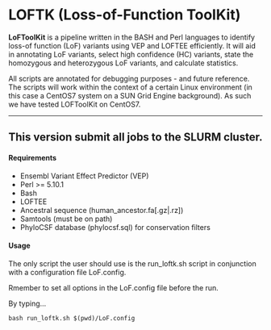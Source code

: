 LOFTK (Loss-of-Function ToolKit)
============

**LoFToolKit** is a pipeline written in the BASH and Perl languages to identify loss-of function (LoF) variants using VEP and LOFTEE efficiently. It will aid in annotating LoF variants, select high confidence (HC) variants, state the homozygous and heterozygous LoF variants, and calculate statistics. 

All scripts are annotated for debugging purposes - and future reference. The scripts will work within the context of a certain Linux environment (in this case a CentOS7 system on a SUN Grid Engine background). As such we have tested LOFToolKit on CentOS7.

--------------

## This version submit all jobs to the SLURM cluster.

#### Requirements
- Ensembl Variant Effect Predictor (VEP)
- Perl >= 5.10.1
- Bash
- LOFTEE
- Ancestral sequence (human_ancestor.fa[.gz|.rz])
- Samtools (must be on path)
- PhyloCSF database (phylocsf.sql) for conservation filters

#### Usage
The only script the user should use is the run_loftk.sh script in conjunction with a configuration file LoF.config.

Rmember to set all options in the LoF.config file before the run.

By typing...

```
bash run_loftk.sh $(pwd)/LoF.config
```


